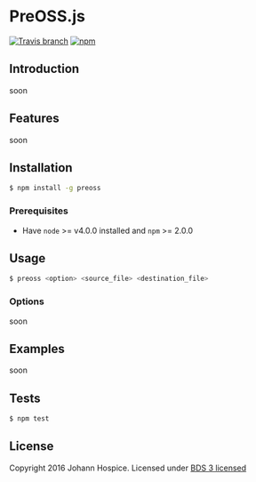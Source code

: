 # PreOSS.js
[![Travis branch](https://img.shields.io/travis/JohannHospice/PreOSS.js.svg?style=flat-square)](https://travis-ci.org/JohannHospice/PreOSS.js)
[![npm](https://img.shields.io/npm/l/preoss.svg?style=flat-square)](http://spdx.org/licenses/BSD-3-Clause)

## Introduction
soon

## Features
soon

## Installation
```bash
$ npm install -g preoss
```
### Prerequisites
* Have `node` >= v4.0.0 installed and `npm` >= 2.0.0  

## Usage
```bash
$ preoss <option> <source_file> <destination_file>
```
### Options
soon

## Examples
soon

## Tests
```bash
$ npm test
```

## License
Copyright 2016 Johann Hospice. Licensed under [BDS 3 licensed](./LICENSE.txt)
